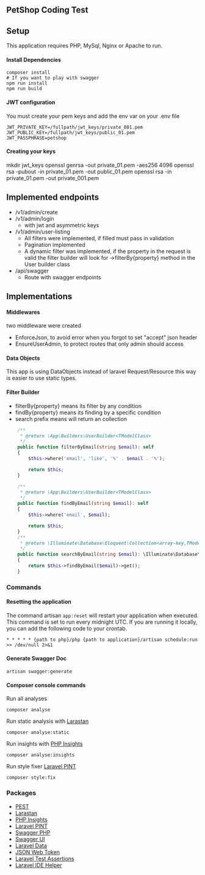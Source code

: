 ## PetShop Coding Test

## Setup
This application requires PHP, MySql, Nginx or Apache  to run.

#### Install Dependencies
```
composer install
# If you want to play with swagger
npm run install
npm run build
```

#### JWT configuration
You must create your pem keys and add the env var on your .env file
```
JWT_PRIVATE_KEY=/fullpath/jwt_keys/private_001.pem
JWT_PUBLIC_KEY=/fullpath/jwt_keys/public_01.pem
JWT_PASSPHRASE=petshop
```
#### Creating your keys
mkdir jwt_keys
openssl genrsa -out private_01.pem -aes256 4096
openssl rsa -pubout -in private_01.pem -out public_01.pem
openssl rsa -in private_01.pem -out private_001.pem



## Implemented endpoints 
- /v1/admin/create
- /v1/admin/login
  - with jwt and asymmetric keys 
- /v1/admin/user-listing
  - All filters were implemented, if filled must pass in validation
  - Pagination implemented
  - A dynamic filter was implemented,  if the property in the request is valid the filter builder will look for ->filterBy{property} method in the User builder class
- /api/swagger
  - Route with swagger endpoints
  
## Implementations
#### Middlewares
two middleware were created
- EnforceJson, to avoid error when you forgot to set "accept" json header
- EnsureUserAdmin, to protect routes that only admin should access
#### Data Objects
This app is using DataObjects instead of laravel Request/Resource this way is easier to use static types.  
#### Filter Builder
- filterBy{property} means its filter by any condition
- findBy{property} means its finding by a specific condition
- search prefix means will return an collection
```php
    /**
     * @return \App\Builders\UserBuilder<TModelClass>
     */
    public function filterByEmail(string $email): self
    {
        $this->where('email', 'like', '%' . $email . '%');

        return $this;
    }

    /**
     * @return \App\Builders\UserBuilder<TModelClass>
     */
    public function findByEmail(string $email): self
    {
        $this->where('email', $email);

        return $this;
    }
    /**
     * @return \Illuminate\Database\Eloquent\Collection<array-key,TModelClass>
     */
    public function searchByEmail(string $email): \Illuminate\Database\Eloquent\Collection
    {
        return $this->findByEmail($email)->get();
    }
```


### Commands

#### Resetting the application
The command artisan `app:reset` will restart your application when executed. This command is set to run every midnight UTC. If you are running it locally, you can add the following code to your crontab.
```
* * * * * {path to php}/php {path to application}/artisan schedule:run >> /dev/null 2>&1
```

#### Generate Swagger Doc
```
artisan swagger:generate
```

#### Composer console commands
Run all analyses
```shell
composer analyse
```
Run static analysis with [Larastan](https://github.com/nunomaduro/larastan)
```shell
composer analyse:static
```
Run insights with [PHP Insights](https://github.com/nunomaduro/phpinsights)
```shell
composer analyse:insights
```
Run style fixer [Laravel PINT](https://github.com/laravel/pint)
```shell
composer style:fix
```

### Packages
- [PEST](https://github.com/pestphp/pest)
- [Larastan](https://github.com/nunomaduro/larastan)
- [PHP Insights](https://github.com/nunomaduro/phpinsights)
- [Laravel PINT](https://github.com/laravel/pint)
- [Swagger PHP](https://github.com/zircote/swagger-php)
- [Swagger UI](https://github.com/swagger-api/swagger-ui)
- [Laravel Data](https://github.com/spatie/laravel-data)
- [JSON Web Token](https://github.com/lcobucci/jwt)
- [Laravel Test Assertions](https://github.com/jasonmccreary/laravel-test-assertions)
- [Laravel IDE Helper](https://github.com/barryvdh/laravel-ide-helper)